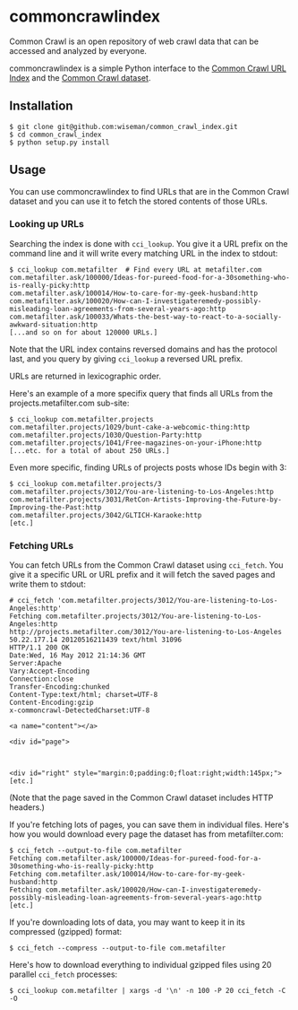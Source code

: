 # commoncrawlindex


Common Crawl is an open repository of web crawl data that can be
accessed and analyzed by everyone.

commoncrawlindex is a simple Python interface to the [Common Crawl URL
Index](http://commoncrawl.org/common-crawl-url-index/) and the [Common
Crawl
dataset](https://commoncrawl.atlassian.net/wiki/display/CRWL/About+the+Data+Set).

## Installation

```
$ git clone git@github.com:wiseman/common_crawl_index.git
$ cd common_crawl_index
$ python setup.py install
```

## Usage


You can use commoncrawlindex to find URLs that are in the Common Crawl
dataset and you can use it to fetch the stored contents of those URLs.

### Looking up URLs

Searching the index is done with `cci_lookup`.  You give it a URL
prefix on the command line and it will write every matching URL in the
index to stdout:

```
$ cci_lookup com.metafilter  # Find every URL at metafilter.com
com.metafilter.ask/100000/Ideas-for-pureed-food-for-a-30something-who-is-really-picky:http
com.metafilter.ask/100014/How-to-care-for-my-geek-husband:http
com.metafilter.ask/100020/How-can-I-investigateremedy-possibly-misleading-loan-agreements-from-several-years-ago:http
com.metafilter.ask/100033/Whats-the-best-way-to-react-to-a-socially-awkward-situation:http
[...and so on for about 120000 URLs.]
```

Note that the URL index contains reversed domains and has the protocol
last, and you query by giving `cci_lookup` a reversed URL prefix.

URLs are returned in lexicographic order.

Here's an example of a more specifix query that finds all URLs from
the projects.metafilter.com sub-site:

```
$ cci_lookup com.metafilter.projects
com.metafilter.projects/1029/bunt-cake-a-webcomic-thing:http
com.metafilter.projects/1030/Question-Party:http
com.metafilter.projects/1041/Free-magazines-on-your-iPhone:http
[...etc. for a total of about 250 URLs.]
```

Even more specific, finding URLs of projects posts whose IDs begin with 3:

```
$ cci_lookup com.metafilter.projects/3
com.metafilter.projects/3012/You-are-listening-to-Los-Angeles:http
com.metafilter.projects/3031/RetCon-Artists-Improving-the-Future-by-Improving-the-Past:http
com.metafilter.projects/3042/GLTICH-Karaoke:http
[etc.]
```

### Fetching URLs

You can fetch URLs from the Common Crawl dataset using `cci_fetch`.
You give it a specific URL or URL prefix and it will fetch the saved
pages and write them to stdout:

```
# cci_fetch 'com.metafilter.projects/3012/You-are-listening-to-Los-Angeles:http'
Fetching com.metafilter.projects/3012/You-are-listening-to-Los-Angeles:http
http://projects.metafilter.com/3012/You-are-listening-to-Los-Angeles 50.22.177.14 20120516211439 text/html 31096
HTTP/1.1 200 OK
Date:Wed, 16 May 2012 21:14:36 GMT
Server:Apache
Vary:Accept-Encoding
Connection:close
Transfer-Encoding:chunked
Content-Type:text/html; charset=UTF-8
Content-Encoding:gzip
x-commoncrawl-DetectedCharset:UTF-8

<a name="content"></a>

<div id="page">
	


<div id="right" style="margin:0;padding:0;float:right;width:145px;">
[etc.]
```

(Note that the page saved in the Common Crawl dataset includes HTTP
headers.)

If you're fetching lots of pages, you can save them in individual
files.  Here's how you would download every page the dataset has from
metafilter.com:

```
$ cci_fetch --output-to-file com.metafilter
Fetching com.metafilter.ask/100000/Ideas-for-pureed-food-for-a-30something-who-is-really-picky:http
Fetching com.metafilter.ask/100014/How-to-care-for-my-geek-husband:http
Fetching com.metafilter.ask/100020/How-can-I-investigateremedy-possibly-misleading-loan-agreements-from-several-years-ago:http
[etc.]
```

If you're downloading lots of data, you may want to keep it in its
compressed (gzipped) format:

```
$ cci_fetch --compress --output-to-file com.metafilter
```

Here's how to download everything to individual gzipped files using 20
parallel `cci_fetch` processes:

```
$ cci_lookup com.metafilter | xargs -d '\n' -n 100 -P 20 cci_fetch -C -O
```
